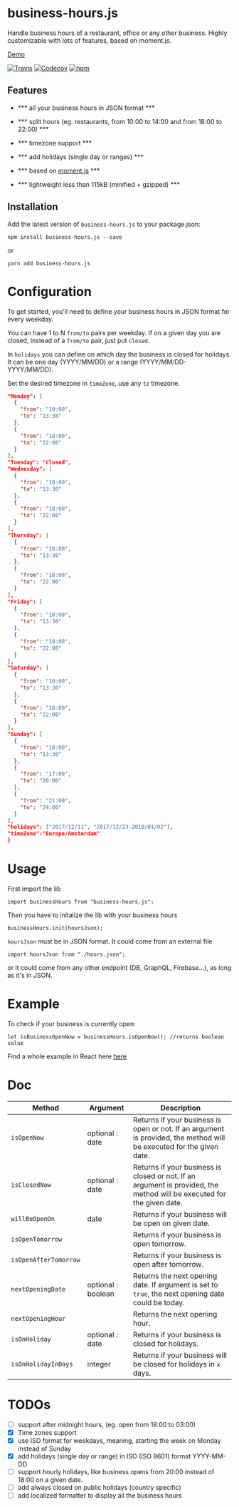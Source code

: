 # business-hours.js

Handle business hours of a restaurant, office or any other business. Highly customizable with lots of features, based on moment.js.

[Demo](https://codesandbox.io/s/github/littletower/business-hours.js/tree/master/example)


[![Travis](https://img.shields.io/travis/littletower/business-hours.js.svg?style=flat-square)]()
[![Codecov](https://img.shields.io/codecov/c/github/littletower/business-hours.js.svg?style=flat-square)]()
[![npm](https://img.shields.io/npm/v/business-hours.js.svg?style=flat-square)]()

## Features

- *** all your business hours in JSON format ***

- *** split hours (eg. restaurants, from 10:00 to 14:00 and from 18:00 to 22:00) ***

- *** timezone support ***

- *** add holidays (single day or ranges) ***

- *** based on [moment.js](https://momentjs.com/) ***

- *** lightweight less than 115kB (minified + gzipped) ***



## Installation

Add the latest version of `business-hours.js` to your package.json:
```
npm install business-hours.js --save
```
or
```
yarn add business-hours.js
```

# Configuration

To get started, you'll need to define your business hours in JSON format for every weekday.

You can have 1 to N `from/to` pairs per weekday. If on a given day you are closed, instead of a `from/to` pair, just put `closed`.

In `holidays` you can define on which day the business is closed for holidays. It can be one day (YYYY/MM/DD) or a range (YYYY/MM/DD-YYYY/MM/DD).

Set the desired timezone in `timeZone`, use any `tz` timezone.

```json
"Monday": [
  {
    "from": "10:00",
    "to": "13:30"
  },
  {
    "from": "18:00",
    "to": "22:00"
  }
],
"Tuesday": "closed",
"Wednesday": [
  {
    "from": "10:00",
    "to": "13:30"
  },
  {
    "from": "18:00",
    "to": "22:00"
  }
],
"Thursday": [
  {
    "from": "10:00",
    "to": "13:30"
  },
  {
    "from": "18:00",
    "to": "22:00"
  }
],
"Friday": [
  {
    "from": "10:00",
    "to": "13:30"
  },
  {
    "from": "18:00",
    "to": "22:00"
  }
],
"Saturday": [
  {
    "from": "10:00",
    "to": "13:30"
  },
  {
    "from": "18:00",
    "to": "22:00"
  }
],
"Sunday": [
  {
    "from": "10:00",
    "to": "13:30"
  },
  {
    "from": "17:00",
    "to": "20:00"
  },
  {
    "from": "21:00",
    "to": "24:00"
  }
],
"holidays": ["2017/12/11", "2017/12/23-2018/01/02"],
"timeZone":"Europe/Amsterdam"
}
```

# Usage

First import the lib
```
import businessHours from "business-hours.js";
```
Then you have to initalize the lib with your business hours
```
businessHours.init(hoursJson);
```
`hoursJson` must be in JSON format. It could come from an external file
```
import hoursJson from "./hours.json";
```
or it could come from any other endpoint (DB, GraphQL, Firebase...), as long as it's in JSON.

# Example
To check if your business is currently open:
```
let isBusinessOpenNow = businessHours.isOpenNow(); //returns boolean value
```

Find a whole example in React here [here](example/)

# Doc

Method | Argument | Description
------ | -------- | -----------
`isOpenNow` | optional : date | Returns if your business is open or not. If an argument is provided, the method will be executed for the given date.
`isClosedNow` | optional : date | Returns if your business is closed or not. If an argument is provided, the method will be executed for the given date.
`willBeOpenOn` | date | Returns if your business will be open on given date.
`isOpenTomorrow` |  | Returns if your business is open tomorrow.
`isOpenAfterTomorrow` |  | Returns if your business is open after tomorrow.
`nextOpeningDate` | optional : boolean | Returns the next opening date. If argument is set to `true`, the next opening date could be today.
`nextOpeningHour` |  | Returns the next opening hour.
`isOnHoliday` | optional : date | Returns if your business is closed for holidays.
`isOnHolidayInDays` | integer | Returns if your business will be closed for holidays in `x` days.


# TODOs
- [ ] support after midnight hours, (eg. open from 18:00 to 03:00)
- [x] Time zones support
- [x] use ISO format for weekdays, meaning, starting the week on Monday instead of Sunday
- [x] add holidays (single day or range) in ISO (ISO 8601) format YYYY-MM-DD
- [ ] support hourly holidays, like business opens from 20:00 instead of 18:00 on a given date.
- [ ] add always closed on public holidays (country specific)
- [ ] add localized formatter to display all the business hours
